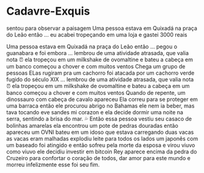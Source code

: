 # Cadavre-Exquis

sentou para observar a paisagem
Uma pessoa estava em Quixadá na praça do Leão então ... 
eu acabei tropeçando em uma loja e gastei 3000 reais

Uma pessoa estava em Quixadá na praça do Leão então ...
pegou o guanabara e foi embora
... lembrou de uma atividade atrasada, que valia nota :alarm_clock:
ela tropeçou em um milkshake de ovomaltine e bateu a cabeça em um banco
começou a chover e com muitos ventos
Chega um grupo de pessoas
ELas rugiram pra um cachorro
foi atacada por um cachorro verde fugido do século XIX
... lembrou de uma atividade atrasada, que valia nota :alarm_clock:
ela tropeçou em um milkshake de ovomaltine e bateu a cabeça em um banco
começou a chover e com muitos ventos
Quando de repente, um dinossauro com cabeça de cavalo apareceu
Ela correu para se proteger em uma barraca
então ele procurou abrigo no Bahamas
ele nem ia beber, mas tava tocando eve sandes mi corazon
e ela decide dormir uma noite na serra, sentindo a brisa do mar. :sweat_drops:
Então essa pessoa vestiu seu casaco de bolinhas amarelas
ela encontrou um pote de pedras douradas
então apareceu um OVNI
bateu em um idoso
que estava carregando duas vacas
as vacas eram malhadas
explodiu leite para todos os lados
um japonês com um baseado foi atingido
e então sofreu pela morte da esposa e virou viuvo
como viuvo ele decidiu investir em bitcoin
Rey aparece encima da pedra do Cruzeiro para confortar o coração de todos, dar amor para este mundo
e morreu
infelizmente
esse foi seu fim.

